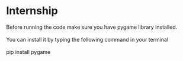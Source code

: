 # Internship

Before running the code make sure you have pygame library installed.<br>
<br>
You can install it by typing the following command in your terminal <br>
<br>
pip install pygame
